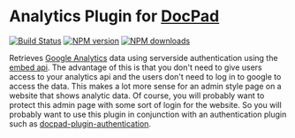 # Analytics Plugin for [DocPad](http://docpad.org)

[![Build Status](https://img.shields.io/travis/SteveMcArthur/docpad-plugin-authentication/master.svg)](https://travis-ci.org/SteveMcArthur/docpad-plugin-analytics "Check this project's build status on TravisCI")
[![NPM version](https://img.shields.io/npm/v/docpad-plugin-authentication.svg)](https://www.npmjs.com/package/docpad-plugin-analytics "View this project on NPM")
[![NPM downloads](https://img.shields.io/npm/dm/docpad-plugin-authentication.svg)](https://www.npmjs.com/package/docpad-plugin-analytics "View this project on NPM")

Retrieves [Google Analytics](https://www.google.com/analytics/) data using serverside authentication using the [embed api](https://ga-dev-tools.appspot.com/embed-api/server-side-authorization/). The advantage of this is that you don't need to give users access to your analytics api and the users don't need to log in to google to access the data. This makes a lot more sense for an admin style page on a website that shows analytic data. Of course, you will probably want to protect this admin page with some sort of login for the website. So you will probably want to use this plugin in conjunction with an authentication plugin such as [docpad-plugin-authentication](https://www.npmjs.com/package/docpad-plugin-authentication).